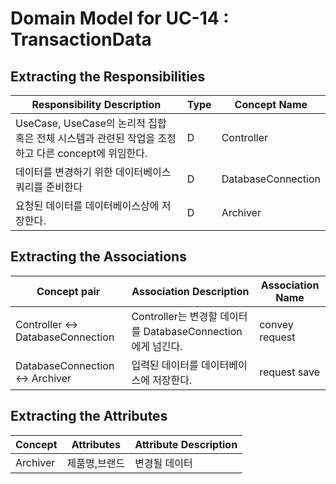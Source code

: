 # Domain Model for UC-14 : TransactionData 

## Extracting the Responsibilities

| Responsibility Description                                   | Type | Concept Name |
| ------------------------------------------------------------ | ---- | ------------ |
| UseCase, UseCase의 논리적 집합 혹은 전체 시스템과 관련된 작업을 조정하고 다른 concept에 위임한다.  | D    | Controller   |
| 데이터를 변경하기 위한 데이터베이스 쿼리를 준비한다  | D    | DatabaseConnection   |
| 요청된 데이터를 데이터베이스상에 저장한다.| D   | Archiver   |



## Extracting the Associations

| Concept pair | Association Description | Association Name |
| ------------------ | ----------------------- | ---------------- |
| Controller  <->  DatabaseConnection  | Controller는 변경할 데이터를 DatabaseConnection에게 넘긴다.   | convey request |
| DatabaseConnection  <->  Archiver  | 입력된 데이터를 데이터베이스에 저장한다.   | request save |


## Extracting the Attributes

| Concept | Attributes | Attribute Description |
| ------- | ---------- | --------------------- |
| Archiver | 제품명,브랜드| 변경될 데이터 |

